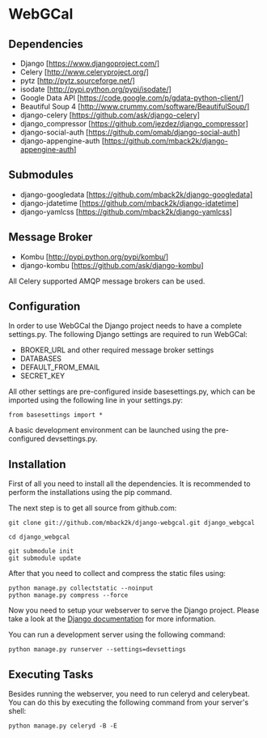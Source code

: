 WebGCal
=======

Dependencies
------------
- Django             [https://www.djangoproject.com/]
- Celery             [http://www.celeryproject.org/]
- pytz               [http://pytz.sourceforge.net/]
- isodate            [http://pypi.python.org/pypi/isodate/]
- Google Data API    [https://code.google.com/p/gdata-python-client/]
- Beautiful Soup 4   [http://www.crummy.com/software/BeautifulSoup/]
- django-celery      [https://github.com/ask/django-celery]
- django_compressor  [https://github.com/jezdez/django_compressor]
- django-social-auth [https://github.com/omab/django-social-auth]
- django-appengine-auth [https://github.com/mback2k/django-appengine-auth]

Submodules
----------
- django-googledata  [https://github.com/mback2k/django-googledata]
- django-jdatetime   [https://github.com/mback2k/django-jdatetime]
- django-yamlcss     [https://github.com/mback2k/django-yamlcss]

Message Broker 
--------------
- Kombu              [http://pypi.python.org/pypi/kombu/]
- django-kombu       [https://github.com/ask/django-kombu]

All Celery supported AMQP message brokers can be used.

Configuration
-------------
In order to use WebGCal the Django project needs to have a complete settings.py.
The following Django settings are required to run WebGCal:

- BROKER_URL and other required message broker settings
- DATABASES
- DEFAULT_FROM_EMAIL
- SECRET_KEY

All other settings are pre-configured inside basesettings.py, which can be imported using the following line in your settings.py:

    from basesettings import *

A basic development environment can be launched using the pre-configured devsettings.py.

Installation
------------
First of all you need to install all the dependencies.
It is recommended to perform the installations using the pip command.

The next step is to get all source from github.com:

    git clone git://github.com/mback2k/django-webgcal.git django_webgcal
    
    cd django_webgcal
    
    git submodule init
    git submodule update

After that you need to collect and compress the static files using:

    python manage.py collectstatic --noinput
    python manage.py compress --force

Now you need to setup your webserver to serve the Django project.
Please take a look at the [Django documentation](https://docs.djangoproject.com/en/1.4/topics/install/) for more information.

You can run a development server using the following command:

    python manage.py runserver --settings=devsettings

Executing Tasks
---------------
Besides running the webserver, you need to run celeryd and celerybeat.
You can do this by executing the following command from your server's shell:

    python manage.py celeryd -B -E
